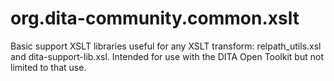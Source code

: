 org.dita-community.common.xslt
==============================

Basic support XSLT libraries useful for any XSLT transform: relpath_utils.xsl and dita-support-lib.xsl. Intended for use with the DITA Open Toolkit but not limited to that use.
